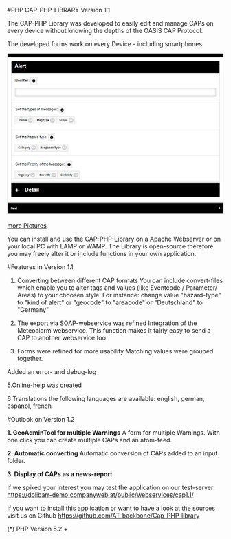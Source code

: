 #PHP CAP-PHP-LIBRARY Version 1.1
 
The CAP-PHP Library was developed to easily edit and manage CAPs on every device without knowing the depths of the OASIS CAP Protocol.

The developed forms work on every Device - including smartphones.

![Alert](img/alerten.png?raw=true "Alert")


[more Pictures](MorePic.md)

You can install and use the CAP-PHP-Library on a Apache Webserver or on your local PC with LAMP or WAMP.
The Library is open-source therefore you may freely alter it or include functions in your own application.

#Features in Version 1.1

1. Converting between different CAP formats
You can include convert-files which enable you to alter tags and values (like Eventcode / Parameter/ Areas) to your choosen style.
For instance: change value "hazard-type" to "kind of alert" or  "geocode" to "areacode" or "Deutschland" to "Germany"

2. The export via SOAP-webservice was refined
Integration of the Meteoalarm webservice. This function makes it fairly easy to send a CAP to another webservice too.

3. Forms were refined for more usability
Matching values were grouped together.

Added an error- and debug-log

5.Online-help was created

6 Translations
the following languages are available: english, german, espanol, french

#Outlook on Version 1.2

**1. GeoAdminTool for multiple Warnings**
A form for multiple Warnings. With one click you can create multiple CAPs and an atom-feed.

**2. Automatic converting**
Automatic conversion of CAPs added to an input folder.

**3. Display of CAPs as a news-report**

If we spiked your interest you may test the application on our test-server:
https://dolibarr-demo.companyweb.at/public/webservices/cap1.1/

If you want to install this application or want to have a look at the sources visit us on Github https://github.com/AT-backbone/Cap-PHP-library

(*) PHP Version 5.2.+ 
